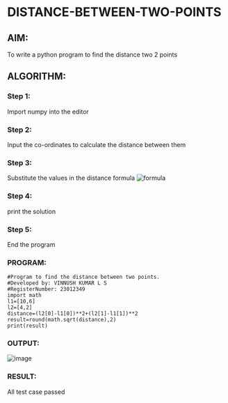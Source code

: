 # DISTANCE-BETWEEN-TWO-POINTS

## AIM:
To write a python program to find the distance two 2 points
## ALGORITHM:
### Step 1: 
Import numpy into the editor
### Step 2: 
Input the co-ordinates to calculate the distance between them
### Step 3: 
Substitute the values in the distance formula  ![formula](/formula.JPG)
### Step 4: 
print the solution
### Step 5: 
End the program
### PROGRAM:
```prython
#Program to find the distance between two points.
#Developed by: VINNUSH KUMAR L S 
#RegisterNumber: 23012349
import math 
l1=[10,6]
l2=[4,2]
distance=(l2[0]-l1[0])**2+(l2[1]-l1[1])**2
result=round(math.sqrt(distance),2)
print(result)
```
### OUTPUT:
![image](https://github.com/vinnush147/DISTANCE-BETWEEN-TWO-POINTS/assets/147139234/cf9c2dac-3118-4e76-861f-01c2c602ddd5)
### RESULT:
All test case passed

